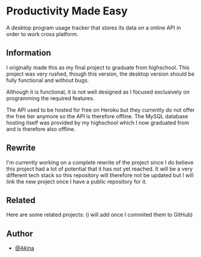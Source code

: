 
# Productivity Made Easy

A desktop program usage tracker that stores its data on a online API in order to work cross platform.


## Information

I originally made this as my final project to graduate from highschool. This project was very rushed, though this version, the desktop version should be fully functional and without bugs.

Although it is functional, it is not well designed as I focused exclusively on programming the required features.

The API used to be hosted for free on Heroku but they currently do not offer the free tier anymore so the API is therefore offline. The MySQL database hosting itself was provided by my highschool which I now graduated from and is therefore also offline.

## Rewrite

I'm currently working on a complete rewrite of the project since I do believe this project had a lot of potential that it has not yet reached. It will be a very different tech stack so this repository will therefore not be updated but I will link the new project once I have a public repository for it.


## Related

Here are some related projects:
(i will add once I commited them to GitHub)


## Author

- [@Akina](https://www.github.com/kaajjaak)

